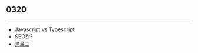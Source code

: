 ## 0320

---

- Javascript vs Typescript
- SEO란?
- [블로그](https://velog.io/@yeahzzl/Javascript-vs-Typescript-SEO%EB%9E%80)
